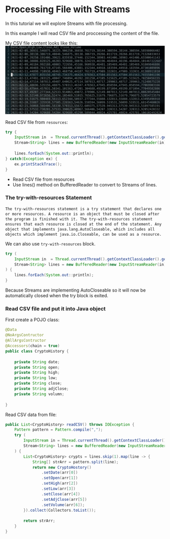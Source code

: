 # Processing File with Streams

In this tutorial we will explore Streams with file processing.

In this example I will read CSV file and proccessing the content of the file.

My CSV file content looks like this:
![img.stream-01]

Read CSV file from `resources`:
```java
try {
    InputStream in  = Thread.currentThread().getContextClassLoader().getResourceAsStream("BTC-USD.csv");
    Stream<String> lines = new BufferedReader(new InputStreamReader(in)).lines();

    lines.forEach(System.out::println);
} catch(Exception ex) {
    ex.printStackTrace();
}
```
- Read CSV file from resources
- Use lines() method on BufferedReader to convert to Streams of lines.

### The try-with-resources Statement
```text
The try-with-resources statement is a try statement that declares one or more resources. A resource is an object that must be closed after the program is finished with it. The try-with-resources statement ensures that each resource is closed at the end of the statement. Any object that implements java.lang.AutoCloseable, which includes all objects which implement java.io.Closeable, can be used as a resource.
```
We can also use `try-with-resources` block.
```java
try (
    InputStream in  = Thread.currentThread().getContextClassLoader().getResourceAsStream("BTC-USD.csv");
    Stream<String> lines = new BufferedReader(new InputStreamReader(in)).lines();
) {
    lines.forEach(System.out::println);
}
```
Because Streams are implementing AutoCloseable so it will now be automatically closed when the try block is exited.

### Read CSV file and put it into Java object

First create a POJO class:
```java
@Data
@NoArgsContructor
@AllArgsContructor
@Accessors(chain = true)
public class CryptoHistory {

    private String date;
    private String open;
    private String high;
    private String low;
    private String close;
    private String adjClose;
    private String volumn;

}
```
Read CSV data from file:
```java
public List<CryptoHistory> readCSV() throws IOException {
    Pattern pattern = Pattern.compile(",");
    try (
        InputStream in = Thread.currentThread().getContextClassLoader().getResourceAsStream("BTC-USD.csv");
        Stream<String> lines = new BufferedReader(new InputStreamReader(in)).lines();
    ) {
        List<CryptoHistory> crypts = lines.skip(1).map(line -> {
            String[] strArr = pattern.split(line);
            return new CryptoHostory()
                .setDate(arr[0])
                .setOpen(arr[1])
                .setHigh(arr[2])
                .setLow(arr[3])
                .setClose(arr[4])
                .setAdjClose(arr[5])
                .setVolume(arr[6]);
        }).collect(Collectors.toList());
        
        return strArr; 
    }
}
``` 

[img.stream-01]: img/streams-01.png
